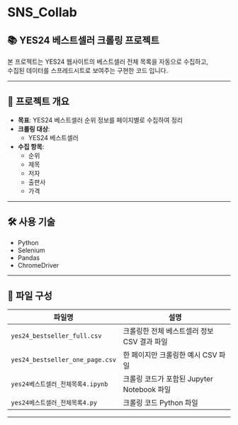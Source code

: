 # SNS_Collab

## 📚 YES24 베스트셀러 크롤링 프로젝트

본 프로젝트는 YES24 웹사이트의 베스트셀러 전체 목록을 자동으로 수집하고,  
수집된 데이터를 스프레드시트로 보여주는 구현한 코드 입니다.

---

## 📌 프로젝트 개요

- **목표**: YES24 베스트셀러 순위 정보를 페이지별로 수집하여 정리
- **크롤링 대상**:
    - YES24 베스트셀러
- **수집 항목**:
    - 순위
    - 제목
    - 저자
    - 출판사
    - 가격

---

## 🛠️ 사용 기술

- Python
- Selenium
- Pandas
- ChromeDriver

---

## 📁 파일 구성

| 파일명                              | 설명                                         |
| ------------------------------------ | -------------------------------------------- |
| `yes24_bestseller_full.csv`          | 크롤링한 전체 베스트셀러 정보 CSV 결과 파일  |
| `yes24_bestseller_one_page.csv`      | 한 페이지만 크롤링한 예시 CSV 파일           |
| `yes24베스트셀러_전체목록4.ipynb`    | 크롤링 코드가 포함된 Jupyter Notebook 파일   |
| `yes24베스트셀러_전체목록4.py`       | 크롤링 코드 Python 파일                      |

---

